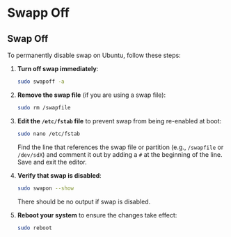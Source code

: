 # Swapp Off


## Swap Off

To permanently disable swap on Ubuntu, follow these steps:

1. **Turn off swap immediately**:
   ```bash
   sudo swapoff -a
   ```

2. **Remove the swap file** (if you are using a swap file):
   ```bash
   sudo rm /swapfile
   ```

3. **Edit the `/etc/fstab` file** to prevent swap from being re-enabled at boot:
   ```bash
   sudo nano /etc/fstab
   ```
   Find the line that references the swap file or partition (e.g., `/swapfile` or `/dev/sdX`) and comment it out by adding a `#` at the beginning of the line. Save and exit the editor.

4. **Verify that swap is disabled**:
   ```bash
   sudo swapon --show
   ```
   There should be no output if swap is disabled.

5. **Reboot your system** to ensure the changes take effect:
   ```bash
   sudo reboot
   ```
